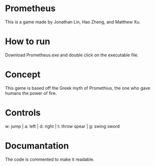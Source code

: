 # Prometheus
This is a game made by Jonathan Lin, Hao Zheng, and Matthew Xu.

# How to run
Download Prometheus.exe and double click on the executable file.

# Concept
This game is based off the Greek myth of Promethius, the one who gave humans the power of fire.

# Controls
w: jump | 
a: left | 
d: right | 
t: throw spear | 
g: swing sword

# Documantation
The code is commented to make it readable.
